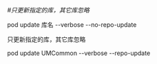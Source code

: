 *#只更新指定的库，其它库忽略* 

pod update 库名 --verbose --no-repo-update 

只更新指定的库，其它库忽略 

pod update UMCommon --verbose --repo-update  